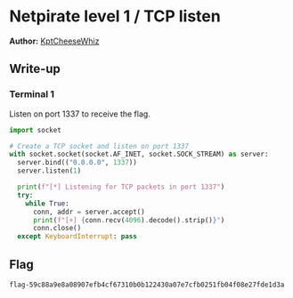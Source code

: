 # Netpirate level 1 / TCP listen

**Author:** [KptCheeseWhiz](https://github.com/KptCheeseWhiz)

## Write-up

### Terminal 1

Listen on port 1337 to receive the flag.

```python
import socket

# Create a TCP socket and listen on port 1337
with socket.socket(socket.AF_INET, socket.SOCK_STREAM) as server:
  server.bind(("0.0.0.0", 1337))
  server.listen(1)

  print(f"[*] Listening for TCP packets in port 1337")
  try:
    while True:
      conn, addr = server.accept()
      print(f"[+] {conn.recv(4096).decode().strip()}")
      conn.close()
  except KeyboardInterrupt: pass
```

## Flag

`flag-59c88a9e8a08907efb4cf67310b0b122430a07e7cfb0251fb04f08e27fde1d3a`
